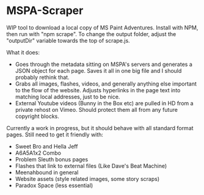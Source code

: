 # MSPA-Scraper
WIP tool to download a local copy of MS Paint Adventures.
Install with NPM, then run with "npm scrape". To change the output folder, adjust the "outputDir" variable towards the top of scrape.js.

What it does:

* Goes through the metadata sitting on MSPA's servers and generates a JSON object for each page. 
Saves it all in one big file and I should probably rethink that.
* Grabs all images, flashes, videos, and generally anything else important to the flow of the website. 
Adjusts hyperlinks in the page text into matching local addresses, just to be nice.
* External Youtube videos (Bunny in the Box etc) are pulled in HD from a private rehost on Vimeo. 
Should protect them all from any future copyright blocks.

Currently a work in progress, but it should behave with all standard format pages. Still need to get it friendly with:
* Sweet Bro and Hella Jeff
* A6A5A1x2 Combo
* Problem Sleuth bonus pages
* Flashes that link to external files (Like Dave's Beat Machine)
* Meenahbound in general
* Website assets (style related images, some story scraps)
* Paradox Space (less essential)
